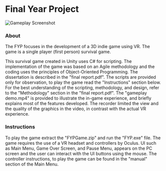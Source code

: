 # Final Year Project
![Gameplay Screenshot](https://github.com/giorgosph/Survival-Game-in-VR/blob/main/gameplay%20screenshot%201.png=150x100)
### About
The FYP focuses in the development of a 3D indie game using VR. The game is a single player (first person) survival game. 

This survival game created in Unity uses C# for scripting. The implementation of the game was based on an Agile methodology and the coding uses the principles of Object-Oriented Programming. The dissertation is described in the "final report.pdf". The scripts are provided only for observation, to play the game read the "Instructions" section below. For the best understanding of the scripting, methodology, and design, refer to the "Methodology" section in the "final report.pdf". The "gameplay demo.mp4" is provided to illustrate the in-game experience, and briefly explains most of the features developed. The recorder limited the view and the quality of the graphics in the video, in contrast with the actual VR experience.
### Instructions
To play the game extract the "FYPGame.zip" and run the "FYP.exe" file. The game requires the use of a VR headset and controllers by Oculus. UI such as Main Menu, Game Over Screen, and Pause Menu, appears on the PC screen and the user can interact with the UI buttons using the mouse. The controller instructions, to play the game can be found in the "manual" section of the Main Menu.

